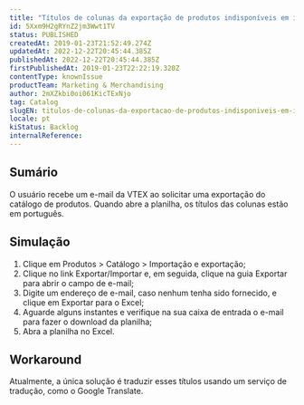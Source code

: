 ```yaml
---
title: "Títulos de colunas da exportação de produtos indisponíveis em inglês"
id: 5Xxm9H2gRYnZ2jm3Wwt1TV
status: PUBLISHED
createdAt: 2019-01-23T21:52:49.274Z
updatedAt: 2022-12-22T20:45:44.385Z
publishedAt: 2022-12-22T20:45:44.385Z
firstPublishedAt: 2019-01-23T22:22:19.320Z
contentType: knownIssue
productTeam: Marketing & Merchandising
author: 2mXZkbi0oi061KicTExNjo
tag: Catalog
slugEN: titulos-de-colunas-da-exportacao-de-produtos-indisponiveis-em-ingles
locale: pt
kiStatus: Backlog
internalReference: 
---
```


## Sumário

O usuário recebe um e-mail da VTEX ao solicitar uma exportação do catálogo de produtos. Quando abre a planilha, os títulos das colunas estão em português.

## Simulação

1. Clique em Produtos > Catálogo > Importação e exportação;
2. Clique no link Exportar/Importar e, em seguida, clique na guia Exportar para abrir o campo de e-mail;
3. Digite um endereço de e-mail, caso nenhum tenha sido fornecido, e clique em Exportar para o Excel;
4. Aguarde alguns instantes e verifique na sua caixa de entrada o e-mail para fazer o download da planilha;
5. Abra a planilha no Excel.

## Workaround

Atualmente, a única solução é traduzir esses títulos usando um serviço de tradução, como o Google Translate.

